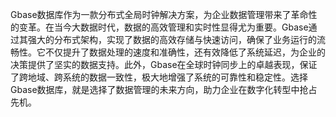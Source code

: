 Gbase数据库作为一款分布式全局时钟解决方案，为企业数据管理带来了革命性的变革。在当今大数据时代，数据的高效管理和实时性显得尤为重要。Gbase通过其强大的分布式架构，实现了数据的高效存储与快速访问，确保了业务运行的流畅性。它不仅提升了数据处理的速度和准确性，还有效降低了系统延迟，为企业的决策提供了坚实的数据支持。此外，Gbase在全球时钟同步上的卓越表现，保证了跨地域、跨系统的数据一致性，极大地增强了系统的可靠性和稳定性。选择Gbase数据库，就是选择了数据管理的未来方向，助力企业在数字化转型中抢占先机。